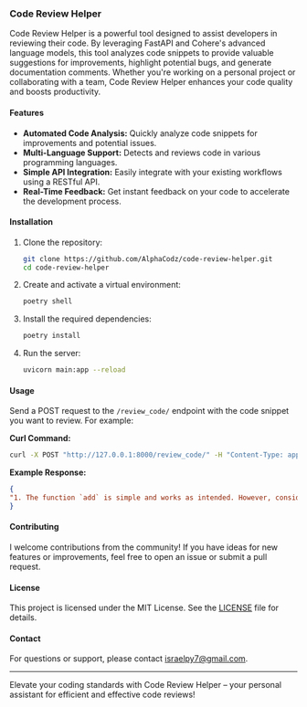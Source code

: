 ### Code Review Helper

Code Review Helper is a powerful tool designed to assist developers in reviewing their code. By leveraging FastAPI and Cohere's advanced language models, this tool analyzes code snippets to provide valuable suggestions for improvements, highlight potential bugs, and generate documentation comments. Whether you're working on a personal project or collaborating with a team, Code Review Helper enhances your code quality and boosts productivity.

#### Features
- **Automated Code Analysis:** Quickly analyze code snippets for improvements and potential issues.
- **Multi-Language Support:** Detects and reviews code in various programming languages.
- **Simple API Integration:** Easily integrate with your existing workflows using a RESTful API.
- **Real-Time Feedback:** Get instant feedback on your code to accelerate the development process.

#### Installation

1. Clone the repository:
    ```sh
    git clone https://github.com/AlphaCodz/code-review-helper.git
    cd code-review-helper
    ```

2. Create and activate a virtual environment:
    ```sh
    poetry shell
    ```

3. Install the required dependencies:
    ```sh
    poetry install
    ```

4. Run the server:
    ```sh
    uvicorn main:app --reload
    ```

#### Usage

Send a POST request to the `/review_code/` endpoint with the code snippet you want to review. For example:

**Curl Command:**
```sh
curl -X POST "http://127.0.0.1:8000/review_code/" -H "Content-Type: application/json" -d '{"message": "def add(a, b):\n    return a + b"}'
```

**Example Response:**
```json
{
"1. The function `add` is simple and works as intended. However, consider adding type hints for better readability and error checking:\n\n```python\ndef add(a: int, b: int) -> int:\n    return a + b\n```\n\n2. Add a docstring to explain what the function does:\n\n```python\ndef add(a: int, b: int) -> int:\n    \"\"\"Returns the sum of a and b.\"\"\"\n    return a + b\n```"
}
```

#### Contributing

I welcome contributions from the community! If you have ideas for new features or improvements, feel free to open an issue or submit a pull request.

#### License

This project is licensed under the MIT License. See the [LICENSE](LICENSE) file for details.

#### Contact

For questions or support, please contact [israelpy7@gmail.com](mailto:israelpy7@gmail.com).

---

Elevate your coding standards with Code Review Helper – your personal assistant for efficient and effective code reviews!
